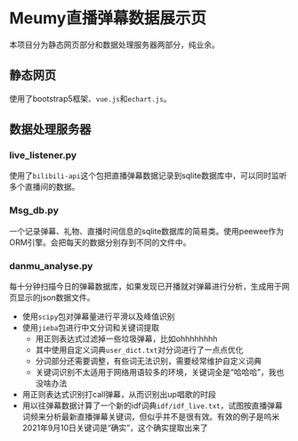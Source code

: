 # Meumy直播弹幕数据展示页

本项目分为静态网页部分和数据处理服务器两部分，纯业余。

## 静态网页
使用了bootstrap5框架、`vue.js`和`echart.js`。

## 数据处理服务器
### live_listener.py
使用了`bilibili-api`这个包把直播弹幕数据记录到sqlite数据库中，可以同时监听多个直播间的数据。

### Msg_db.py
一个记录弹幕、礼物、直播时间信息的sqlite数据库的简易类。使用peewee作为ORM引擎。会把每天的数据分别存到不同的文件中。

### danmu_analyse.py
每十分钟扫描今日的弹幕数据库，如果发现已开播就对弹幕进行分析，生成用于网页显示的json数据文件。

* 使用`scipy`包对弹幕量进行平滑以及峰值识别
* 使用`jieba`包进行中文分词和关键词提取
    * 用正则表达式过滤掉一些垃圾弹幕，比如ohhhhhhhh
    * 其中使用自定义词典`user_dict.txt`对分词进行了一点点优化
    * 分词部分还需要调整，有些词无法识别，需要经常维护自定义词典
    * 关键词识别不太适用于网络用语较多的环境，关键词全是“哈哈哈”，我也没啥办法
* 用正则表达式识别打call弹幕，从而识别出up唱歌的时段
* 用以往弹幕数据计算了一个新的idf词典`idf/idf_live.txt`，试图按直播弹幕词频来分析最新直播弹幕关键词，但似乎并不是很有效。有效的例子是呜米2021年9月10日关键词是“确实”，这个确实提取出来了